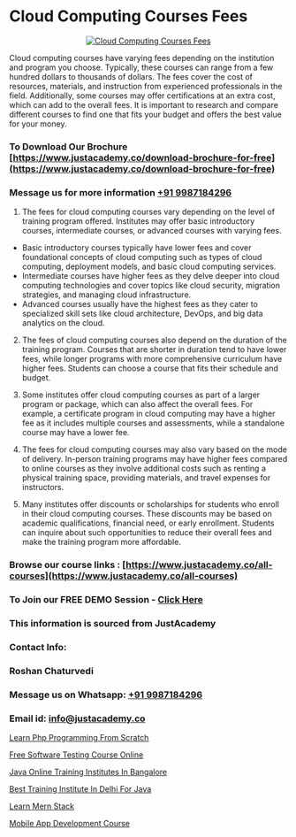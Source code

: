 # Cloud Computing Courses Fees

<p align="center">
  <a href="https://justacademy.co/all-courses">
    <img src="https://ibb.co/7V3H11Z" alt="Cloud Computing Courses Fees">
  </a>
</p>

Cloud computing courses have varying fees depending on the institution and program you choose. Typically, these courses can range from a few hundred dollars to thousands of dollars. The fees cover the cost of resources, materials, and instruction from experienced professionals in the field. Additionally, some courses may offer certifications at an extra cost, which can add to the overall fees. It is important to research and compare different courses to find one that fits your budget and offers the best value for your money.
### To Download Our Brochure [https://www.justacademy.co/download-brochure-for-free](https://www.justacademy.co/download-brochure-for-free)
### Message us for more information [+91 9987184296](https://api.whatsapp.com/send?phone=919987184296)
1) The fees for cloud computing courses vary depending on the level of training program offered. Institutes may offer basic introductory courses, intermediate courses, or advanced courses with varying fees.
- Basic introductory courses typically have lower fees and cover foundational concepts of cloud computing such as types of cloud computing, deployment models, and basic cloud computing services.
- Intermediate courses have higher fees as they delve deeper into cloud computing technologies and cover topics like cloud security, migration strategies, and managing cloud infrastructure.
- Advanced courses usually have the highest fees as they cater to specialized skill sets like cloud architecture, DevOps, and big data analytics on the cloud.

2) The fees of cloud computing courses also depend on the duration of the training program. Courses that are shorter in duration tend to have lower fees, while longer programs with more comprehensive curriculum have higher fees. Students can choose a course that fits their schedule and budget.

3) Some institutes offer cloud computing courses as part of a larger program or package, which can also affect the overall fees. For example, a certificate program in cloud computing may have a higher fee as it includes multiple courses and assessments, while a standalone course may have a lower fee.

4) The fees for cloud computing courses may also vary based on the mode of delivery. In-person training programs may have higher fees compared to online courses as they involve additional costs such as renting a physical training space, providing materials, and travel expenses for instructors.

5) Many institutes offer discounts or scholarships for students who enroll in their cloud computing courses. These discounts may be based on academic qualifications, financial need, or early enrollment. Students can inquire about such opportunities to reduce their overall fees and make the training program more affordable.

### Browse our course links : [https://www.justacademy.co/all-courses](https://www.justacademy.co/all-courses) 
### To Join our FREE DEMO Session - [Click Here](https://www.justacademy.co/register-for-course-demo)


### This information is sourced from JustAcademy
### Contact Info:
### Roshan Chaturvedi
### Message us on Whatsapp: [+91 9987184296](https://api.whatsapp.com/send?phone=919987184296)
### Email id: [info@justacademy.co](mailto:info@justacademy.co)
                
[Learn Php Programming From Scratch](https://www.linkedin.com/pulse/learn-php-programming-from-scratch-justacademy-xn6rc?trackingId=XpUNZ3UeqYdrmkhMJCze9w%3D%3D&lipi=urn%3Ali%3Apage%3Ad_flagship3_company_admin%3BxUP8vDI1SK6JTwycAY2syQ%3D%3D)

[Free Software Testing Course Online](https://www.linkedin.com/pulse/free-software-testing-course-online-justacademy-belfast-04ice?trackingId=%2BzGfHa45cdXd8QsuQv3KOA%3D%3D&lipi=urn%3Ali%3Apage%3Ad_flagship3_company_admin%3BZ5ESut9VQxyQx%2BjF%2F1FLaA%3D%3D)

[Java Online Training Institutes In Bangalore](https://medium.com/@roneet705/java-online-training-institutes-in-bangalore-93f0926bd767)

[Best Training Institute In Delhi For Java](https://medium.com/@prempja40/best-training-institute-in-delhi-for-java-be76a6e0c67b)

[Learn Mern Stack](https://justacademyin.github.io/Articles/Learn-Mern-Stack)

[Mobile App Development Course](https://justacademyin.github.io/Articles/Mobile-App-Development-Course)

